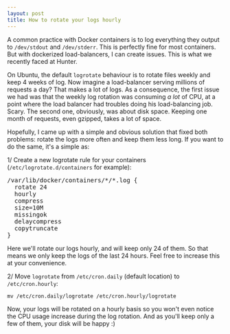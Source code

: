 ```yaml
---
layout: post
title: How to rotate your logs hourly
---
```

A common practice with Docker containers is to log everything they output to `/dev/stdout` and `/dev/stderr`. This is perfectly fine for most containers. But with dockerized load-balancers, I can create issues. This is what we recently faced at Hunter.

On Ubuntu, the default `logrotate` behaviour is to rotate files weekly and keep 4 weeks of log. Now imagine a load-balancer serving millions of requests a day? That makes a lot of logs. As a consequence, the first issue we had was that the weekly log rotation was consuming *a lot* of CPU, at a point where the load balancer had troubles doing his load-balancing job. Scary. The second one, obviously, was about disk space. Keeping one month of requests, even gzipped, takes a lot of space.

Hopefully, I came up with a simple and obvious solution that fixed both problems: rotate the logs more often and keep them less long. If you want to do the same, it's a simple as:

1/ Create a new logrotate rule for your containers (`/etc/logrotate.d/containers` for example):

<pre>
/var/lib/docker/containers/*/*.log {
  rotate 24
  hourly
  compress
  size=10M
  missingok
  delaycompress
  copytruncate
}
</pre>

Here we'll rotate our logs hourly, and will keep only 24 of them. So that means we only keep the logs of the last 24 hours. Feel free to increase this at your convenience.

2/ Move `logrotate` from `/etc/cron.daily` (default location) to `/etc/cron.hourly`:
```
mv /etc/cron.daily/logrotate /etc/cron.hourly/logrotate
```

Now, your logs will be rotated on a hourly basis so you won't even notice the CPU usage increase during the log rotation. And as you'll keep only a few of them, your disk will be happy :)

